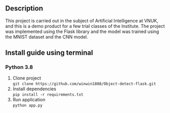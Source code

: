 # <Hand draw object detect>

## Description

This project is carried out in the subject of Artificial Intelligence at VNUK, and this is a demo product for a few trial classes of the Institute. The project was implemented using the Flask library and the model was trained using the MNIST dataset and the CNN model.

## Install guide using terminal
### Python 3.8
1. Clone project  
`git clone https://github.com/winwin1808/Object-detect-flask.git`
2. Install dependencies  
`pip install -r requirements.txt`
3. Run application  
`python app.py`
